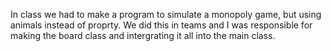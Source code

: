 In class we had to make a program to simulate a monopoly game, but using animals instead of proprty. We did this in teams and I was responsible for making the board class and intergrating it all into the main class.
